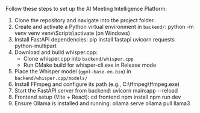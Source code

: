 Follow these steps to set up the AI Meeting Intelligence Platform:

1. Clone the repository and navigate into the project folder.
2. Create and activate a Python virtual environment in `backend/`:
   python -m venv venv
   venv\Scripts\activate  (on Windows)
3. Install FastAPI dependencies:
   pip install fastapi uvicorn requests python-multipart
4. Download and build whisper.cpp:
   - Clone whisper.cpp into `backend/whisper.cpp`
   - Run CMake build for whisper-cli.exe in Release mode
5. Place the Whisper model (`ggml-base.en.bin`) in `backend/whisper.cpp/models/`
6. Install FFmpeg and configure its path (e.g., C:\ffmpeg\ffmpeg.exe)
7. Start the FastAPI server from backend:
   uvicorn main:app --reload
8. Frontend setup (Vite + React):
   cd frontend
   npm install
   npm run dev
9. Ensure Ollama is installed and running:
   ollama serve
   ollama pull llama3
